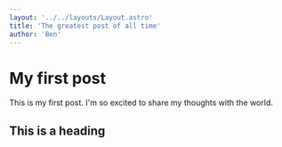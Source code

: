 ```yaml
---
layout: '../../layouts/Layout.astro'
title: 'The greatest post of all time'
author: 'Ben'
---
```


# My first post

This is my first post. I'm so excited to share my thoughts with the world.

## This is a heading  